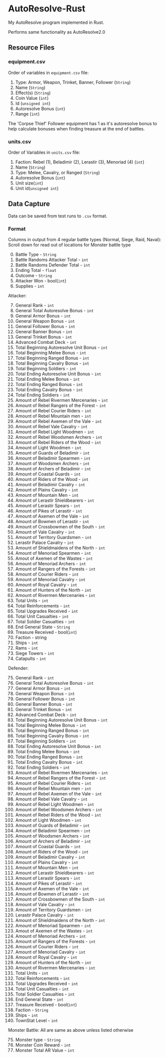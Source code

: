 # AutoResolve-Rust
My AutoResolve program implemented in Rust.

Performs same functionality as AutoResolve2.0

## Resource Files

### equipment.csv

Order of variables in `equipment.csv` file:
1. Type: Armor, Weapon, Trinket, Banner, Follower (`String`)
2. Name (`String`)
3. Effect(s) (`String`)
4. Coin Value (`int`)
5. Id (`unsigned int`)
6. Autoresolve Bonus (`int`)
7. Range (`int`)

The 'Corpse Thief' Follower equipment has 1 as it's autoresolve bonus to help calculate bonuses when finding treasure at the end of battles.

### units.csv

Order of Variables in `units.csv` file:
1. Faction: Rebel (1), Beladimir (2), Lerastir (3), Menoriad (4) (`int`)
2. Name (`String`)
3. Type: Melee, Cavalry, or Ranged (`String`)
4. Autoresolve Bonus (`int`)
5. Unit size(`int`)
6. Unit id(`unsigned int`)

## Data Capture

Data can be saved from test runs to `.csv` format.

### Format

Columns in output from 4 regular battle types (Normal, Siege, Raid, Naval):
Scroll down for read out of locations for Monster battle type

0. Battle Type - `String`
1. Battle Randoms Attacker Total - `int`
2. Battle Randoms Defender Total - `int`
3. Ending Total - `float`
4. Outcome - `String`
5. Attacker Won - bool(`int`)
6. Supplies - `int`

Attacker:

7. General Rank - `int`
8. General Total Autoresolve Bonus - `int`
9. General Armor Bonus - `int`
10. General Weapon Bonus - `int`
11. General Follower Bonus - `int`
12. General Banner Bonus - `int`
13. General Trinket Bonus - `int`
14. Advanced Combat Deck - `int`
15. Total Beginning Autoresolve Unit Bonus - `int`
16. Total Beginning Melee Bonus - `int`
17. Total Beginning Ranged Bonus - `int`
18. Total Beginning Cavalry Bonus - `int`
19. Total Beginning Soldiers - `int`
20. Total Ending Autoresolve Unit Bonus - `int`
21. Total Ending Melee Bonus - `int`
22. Total Ending Ranged Bonus - `int`
23. Total Ending Cavalry Bonus - `int`
24. Total Ending Soldiers - `int`
25. Amount of Rebel Rivermen Mercenaries - `int`
26. Amount of Rebel Rangers of the Forest - `int`
27. Amount of Rebel Courier Riders - `int`
28. Amount of Rebel Mountain men - `int`
29. Amount of Rebel Axemen of the Vale - `int`
30. Amount of Rebel Vale Cavalry - `int`
31. Amount of Rebel Light Woodmen - `int`
32. Amount of Rebel Woodsmen Archers - `int`
33. Amount of Rebel Riders of the Wood - `int`
34. Amount of Light Woodmen - `int`
35. Amount of Guards of Beladimir - `int`
36. Amount of Beladimir Spearmen - `int`
37. Amount of Woodsmen Archers - `int`
38. Amount of Archers of Beladimir - `int`
39. Amount of Coastal Guards - `int`
40. Amount of Riders of the Wood - `int`
41. Amount of Beladimir Cavalry - `int`
42. Amount of Plains Cavalry - `int`
43. Amount of Mountain Men - `int`
44. Amount of Lerastir Shieldbearers - `int`
45. Amount of Lerastir Spears - `int`
46. Amount of Pikes of Lerastir - `int`
47. Amount of Axemen of the Vale - `int`
48. Amount of Bowmen of Lerastir - `int`
49. Amount of Crossbowmen of the South - `int`
50. Amount of Vale Cavalry - `int`
51. Amount of Territory Guardsmen - `int`
52. Lerastir Palace Cavalry - `int`
53. Amount of Shieldmaidens of the North - `int`
54. Amount of Menoriad Spearmen - `int`
55. Amout of Axemen of the Wastes - `int`
56. Amount of Menoriad Archers - `int`
57. Amount of Rangers of the Forests - `int`
58. Amount of Courier Riders - `int`
59. Amount of Menoriad Cavalry - `int`
60. Amount of Royal Cavalry - `int`
61. Amount of Hunters of the North - `int`
62. Amount of Rivermen Mercenaries - `int`
63. Total Units - `int`
64. Total Reinforcements - `int`
65. Total Upgrades Received - `int`
66. Total Unit Casualties - `int`
67. Total Soldier Casualties - `int`
68. End General State - `String`
69. Treasure Received - bool(`int`)
70. Faction - string
71. Ships - `int`
72. Rams - `int`
73. Siege Towers - `int`
74. Catapults - `int`

Defender:

75. General Rank - `int`
76. General Total Autoresolve Bonus - `int`
77. General Armor Bonus - `int`
78. General Weapon Bonus - `int`
79. General Follower Bonus - `int`
80. General Banner Bonus - `int`
81. General Trinket Bonus - `int`
82. Advanced Combat Deck - `int`
83. Total Beginning Autoresolve Unit Bonus - `int`
84. Total Beginning Melee Bonus - `int`
85. Total Beginning Ranged Bonus - `int`
86. Total Beginning Cavalry Bonus - `int`
87. Total Beginning Soldiers - `int`
88. Total Ending Autoresolve Unit Bonus - `int`
89. Total Ending Melee Bonus - `int`
90. Total Ending Ranged Bonus - `int`
91. Total Ending Cavalry Bonus - `int`
92. Total Ending Soldiers - `int`
93. Amount of Rebel Rivermen Mercenaries - `int`
94. Amount of Rebel Rangers of the Forest - `int`
95. Amount of Rebel Courier Riders - `int`
96. Amount of Rebel Mountain men - `int`
97. Amount of Rebel Axemen of the Vale - `int`
98. Amount of Rebel Vale Cavalry - `int`
99. Amount of Rebel Light Woodmen - `int`
100. Amount of Rebel Woodsmen Archers - `int`
101. Amount of Rebel Riders of the Wood - `int`
102. Amount of Light Woodmen - `int`
103. Amount of Guards of Beladimir - `int`
104. Amount of Beladimir Spearmen - `int`
105. Amount of Woodsmen Archers - `int`
106. Amount of Archers of Beladimir - `int`
107. Amount of Coastal Guards - `int`
108. Amount of Riders of the Wood - `int`
109. Amount of Beladimir Cavalry - `int`
110. Amount of Plains Cavalry - `int`
111. Amount of Mountain Men - `int`
112. Amount of Lerastir Shieldbearers - `int`
113. Amount of Lerastir Spears - `int`
114. Amount of Pikes of Lerastir - `int`
115. Amount of Axemen of the Vale - `int`
116. Amount of Bowmen of Lerastir - `int`
117. Amount of Crossbowmen of the South - `int`
118. Amount of Vale Cavalry - `int`
119. Amount of Territory Guardsmen - `int`
120. Lerastir Palace Cavalry - `int`
121. Amount of Shieldmaidens of the North - `int`
122. Amount of Menoriad Spearmen - `int`
123. Amout of Axemen of the Wastes - `int`
124. Amount of Menoriad Archers - `int`
125. Amount of Rangers of the Forests - `int`
126. Amount of Courier Riders - `int`
127. Amount of Menoriad Cavalry - `int`
128. Amount of Royal Cavalry - `int`
129. Amount of Hunters of the North - `int`
130. Amount of Rivermen Mercenaries - `int`
131. Total Units - `int`
132. Total Reinforcements - `int`
133. Total Upgrades Received - `int`
134. Total Unit Casualties - `int`
135. Total Soldier Casualties - `int`
136. End General State - `int`
137. Treasure Received - bool(`int`)
138. Faction - `String`
139. Ships - `int`
140. TownStat Level - `int`


Monster Battle:
All are same as above unless listed otherwise

75.	Monster type - `String`
76.	Monster Coin Reward - `int`
77.	Monster Total AR Value - `int`
